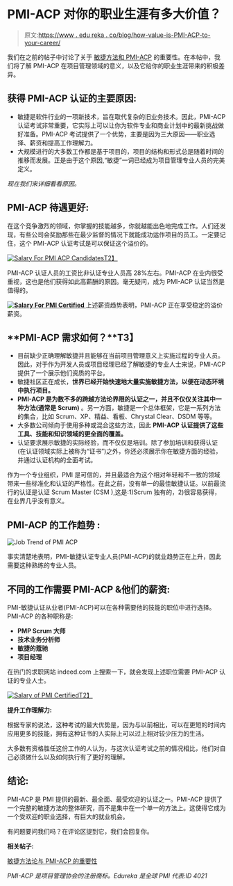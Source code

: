 # PMI-ACP 对你的职业生涯有多大价值？

> 原文:[https://www . edu reka . co/blog/how-value-is-PMI-ACP-to-your-career/](https://www.edureka.co/blog/how-valuable-is-pmi-acp-to-your-career/)

我们在之前的帖子中讨论了关于 [敏捷方法和 PMI-ACP](https://www.edureka.co/blog/importance-of-agile-pmi-acp/) 的重要性。在本帖中，我们将了解 PMI-ACP 在项目管理领域的意义，以及它给你的职业生涯带来的积极差异。

## **获得 PMI-ACP 认证的主要原因:**

*   敏捷是软件行业的一项新技术，旨在取代复杂的旧业务技术。因此，PMI-ACP 认证考试非常重要，它实际上可以让你为软件专业和商业计划中的最新挑战做好准备。PMI-ACP 考试提供了一个优势，主要是因为三大原因——职业选择、薪资和提高工作理解力。
*   大规模进行的大多数工作都是基于项目的，项目的结构和形式总是随着时间的推移而发展。正是由于这个原因,“敏捷”一词已经成为项目管理专业人员的完美定义。

*现在我们来详细看看原因。*

## **PMI-ACP 待遇更好:**

在这个竞争激烈的领域，你掌握的技能越多，你就越能出色地完成工作。人们还发现，有些公司会奖励那些在最少监督的情况下就能成功运作项目的员工。一定要记住，这个 PMI-ACP 认证考试是可以保证这个溢价的。

[![Salary For PMI ACP Candidates](../Images/6414c566ed22184ec1cc5fa114948085.png "Salary For PMI ACP Candidates")T2】](https://www.edureka.co/blog/wp-content/uploads/2014/05/PMI31.jpg)

PMI-ACP 认证人员的工资比非认证专业人员高 28%左右。PMI-ACP 在业内很受重视，这也是他们获得如此高薪酬的原因。毫无疑问，成为 PMI-ACP 认证当然是值得的。

**[![Salary For PMI Certified](../Images/905e9ded2937459548dce74c69806515.png "Salary For PMI Certified") ](https://www.edureka.co/blog/wp-content/uploads/2014/05/PMI4.jpg)** 上述薪资趋势表明，PMI-ACP 正在享受稳定的溢价薪资。

## **PMI-ACP 需求如何？**T3】

*   目前缺少正确理解敏捷并且能够在当前项目管理意义上实施过程的专业人员。因此，对于作为开发人员或项目经理已经了解敏捷的专业人士来说，PMI-ACP 提供了一个展示他们资质的平台。
*   敏捷社区正在成长，**世界已经开始快速地大量实施敏捷方法，以便在动态环境中执行项目。**
*   **PMI-ACP 是为数不多的跨越方法论界限的认证之一，并且不仅仅关注其中一种方法(通常是 Scrum)** 。另一方面，敏捷是一个总体框架，它是一系列方法的集合，比如 Scrum、XP、精益、看板、Chrystal Clear、DSDM 等等。
*   大多数公司倾向于使用多种或混合这些方法，因此 **PMI-ACP 认证提供了这些工具、技能和知识领域的更全面的覆盖。**
*   认证要求展示敏捷的实际经验，而不仅仅是培训。除了参加培训和获得认证(在认证领域实际上被称为“证书”)之外，你还必须展示你在敏捷方面的经验，并通过认证机构的全面考试。

作为一个专业组织，PMI 是可信的，并且最适合为这个相对年轻和不一致的领域带来一些标准化和认证的严格性。在此之前，没有单一的最佳敏捷认证。以前最流行的认证是认证 Scrum Master (CSM ),这是:1)Scrum 独有的，2)很容易获得，在业界几乎没有意义。

## **PMI-ACP 的工作趋势** **:**

![Job Trend of PMI ACP](../Images/60cb2053f4b88838b45a710eaafd0b52.png "Job Trend of PMI ACP")

事实清楚地表明，PMI-敏捷认证专业人员(PMI-ACP)的就业趋势正在上升，因此需要这种熟练的专业人员。

## **不同的工作需要 PMI-ACP &他们的薪资:**

PMI-敏捷认证从业者(PMI-ACP)可以在各种需要他的技能的职位中进行选择。PMI-ACP 的各种职称是:

*   **PMP Scrum 大师**
*   **技术业务分析师**
*   **敏捷的蔻驰**
*   **项目经理**

在热门的求职网站 indeed.com 上搜索一下，就会发现上述职位需要 PMI-ACP 认证的专业人士。

[![Salary of PMI Certified](../Images/8be6a1796c886defe15df10796d62de7.png "Salary of PMI Certified")T2】](https://www.edureka.co/blog/wp-content/uploads/2014/05/PMI5.jpg)

**提升工作理解力:**

根据专家的说法，这种考试的最大优势是，因为与以前相比，可以在更短的时间内应用更多的技能，拥有这种证书的人实际上可以过上相对较少压力的生活。

大多数有资格胜任这份工作的人认为，与这次认证考试之前的情况相比，他们对自己必须做什么以及如何执行有了更好的理解。

## **结论:**

PMI-ACP 是 PMI 提供的最新、最全面、最受欢迎的认证之一。PMI-ACP 提供了一个完整的敏捷方法的整体研究，而不是集中在一个单一的方法上。这使得它成为一个受欢迎的职业选择，有巨大的就业机会。

有问题要问我们吗？在评论区提到它，我们会回复你。

**相关帖子:**

[敏捷方法论与 PMI-ACP 的重要性](https://www.edureka.co/blog/importance-of-agile-pmi-acp/ "Agile Methodology and Importance of PMI-ACP®")

*PMI-ACP 是项目管理协会的注册商标。Edureka 是全球 PMI 代表:ID 4021*